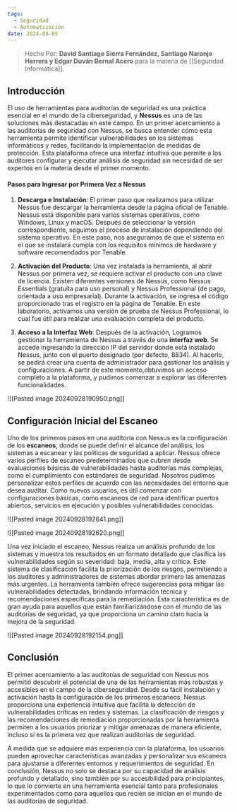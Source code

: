 ```yaml
---
tags:
  - Seguridad
  - Automatización
date: 2024-08-05
---
```


> Hecho Por: **David Santiago Sierra Fernández, Santiago Naranjo Herrera y Edgar Duván Bernal Acero** para la materia de [[Seguridad Informática]].

## Introducción

El uso de herramientas para auditorías de seguridad es una práctica esencial en el mundo de la ciberseguridad, y **Nessus** es una de las soluciones más destacadas en este campo. En un primer acercamiento a las auditorías de seguridad con Nessus, se busca entender cómo esta herramienta permite identificar vulnerabilidades en los sistemas informáticos y redes, facilitando la implementación de medidas de protección. Esta plataforma ofrece una interfaz intuitiva que permite a los auditores configurar y ejecutar análisis de seguridad sin necesidad de ser expertos en la materia desde el primer momento.

#### Pasos para Ingresar por Primera Vez a Nessus

1. **Descarga e Instalación**: El primer paso que realizamos para utilizar Nessus fue descargar la herramienta desde la página oficial de Tenable. Nessus está disponible para varios sistemas operativos, como Windows, Linux y macOS. Después de seleccionar la versión correspondiente, seguimos el proceso de instalación dependiendo del sistema operativo. En este paso, nos aseguramos de que el sistema en el que se instalará cumpla con los requisitos mínimos de hardware y software recomendados por Tenable.
    
2. **Activación del Producto**: Una vez instalada la herramienta, al abrir Nessus por primera vez, se requiere activar el producto con una clave de licencia. Existen diferentes versiones de Nessus, como Nessus Essentials (gratuita para uso personal) y Nessus Professional (de pago, orientada a uso empresarial). Durante la activación, se ingresa el código proporcionado tras el registro en la página de Tenable. En este laboratorio, activamos una versión de prueba de Nessus Professional, lo cual fue útil para realizar una evaluación completa del producto.
    
3. **Acceso a la Interfaz Web**: Después de la activación, Logramos gestionar la herramienta de Nessus a través de una **interfaz web**. Se accede ingresando la dirección IP del servidor donde está instalado Nessus, junto con el puerto designado (por defecto, 8834). Al hacerlo, se pedirá crear una cuenta de administrador para gestionar los análisis y configuraciones. A partir de este momento,obtuvimos un acceso completo a la plataforma, y pudimos comenzar a explorar las diferentes funcionalidades.

![[Pasted image 20240928190950.png]]

## Configuración Inicial del Escaneo
Uno de los primeros pasos en una auditoría con Nessus es la configuración de los **escaneos**, donde se puede definir el alcance del análisis, los sistemas a escanear y las políticas de seguridad a aplicar. Nessus ofrece varios perfiles de escaneo predeterminados que cubren desde evaluaciones básicas de vulnerabilidades hasta auditorías más complejas, como el cumplimiento con estándares de seguridad. Nosotros pudimos personalizar estos perfiles de acuerdo con las necesidades del entorno que desea auditar. Como nuevos usuarios, es útil comenzar con configuraciones básicas, como escaneos de red para identificar puertos abiertos, servicios en ejecución y posibles vulnerabilidades conocidas.

![[Pasted image 20240928192641.png]]

![[Pasted image 20240928192620.png]]

Una vez iniciado el escaneo, Nessus realiza un análisis profundo de los sistemas y muestra los resultados en un formato detallado que clasifica las vulnerabilidades según su severidad: baja, media, alta y crítica. Este sistema de clasificación facilita la priorización de los riesgos, permitiendo a los auditores y administradores de sistemas abordar primero las amenazas más urgentes. La herramienta también ofrece sugerencias para mitigar las vulnerabilidades detectadas, brindando información técnica y recomendaciones específicas para la remediación. Esta característica es de gran ayuda para aquellos que están familiarizándose con el mundo de las auditorías de seguridad, ya que proporciona un camino claro hacia la mejora de la seguridad.

![[Pasted image 20240928192154.png]]

## Conclusión
El primer acercamiento a las auditorías de seguridad con Nessus nos permitió descubrir el potencial de una de las herramientas más robustas y accesibles en el campo de la ciberseguridad. Desde su fácil instalación y activación hasta la configuración de los primeros escaneos, Nessus proporciona una experiencia intuitiva que facilita la detección de vulnerabilidades críticas en redes y sistemas. La clasificación de riesgos y las recomendaciones de remediación proporcionadas por la herramienta permiten a los usuarios priorizar y mitigar amenazas de manera eficiente, incluso si es la primera vez que realizan auditorías de seguridad.

A medida que se adquiere más experiencia con la plataforma, los usuarios pueden aprovechar características avanzadas y personalizar sus escaneos para ajustarse a diferentes entornos y requerimientos de seguridad. En conclusión, Nessus no solo se destaca por su capacidad de análisis profundo y detallado, sino también por su accesibilidad para principiantes, lo que lo convierte en una herramienta esencial tanto para profesionales experimentados como para aquellos que recién se inician en el mundo de las auditorías de seguridad.